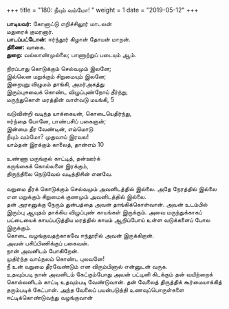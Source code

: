 ﻿+++
title = "180: நீயும் வம்மோ!  "
weight = 1
date = "2019-05-12"
+++

**பாடியவர்:** கோனாட்டு எறிச்சிலூர் மாடலன்  
மதுரைக் குமரனார்.  
**பாடப்பட்டோன்:** ஈர்ந்தூர் கிழான் தோயன் மாறன்.  
**திணை:** வாகை.  
**துறை:** வல்லாண்முல்லை; பாணாற்றுப் படையும் ஆம்.  
  
நிரப்பாது கொடுக்கும் செல்வமும் இலனே;  
இல்லென மறுக்கும் சிறுமையும் இலனே;  
இறையுறு விழுமம் தாங்கி, அமர்அகத்து  
இரும்புசுவைக் கொண்ட விழுப்புண்நோய் தீர்ந்து,  
மருந்துகொள் மரத்தின் வாள்வடு மயங்கி, 5  
  
வடுவின்றி வடிந்த யாக்கையன், கொடையெதிர்ந்து,  
ஈர்ந்தை யோனே, பாண்பசிப் பகைஞன்;  
இன்மை தீர வேண்டின், எம்மொடு  
நீயும் வம்மோ? முதுவாய் இரவல!  
யாம்தன் இரக்கும் காலைத், தான்எம் 10  
  
உண்ணா மருங்குல் காட்டித், தன்ஊர்க்  
கருங்கைக் கொல்லனை இரக்கும்,  
திருந்திலை நெடுவேல் வடித்திசின் எனவே.  
   
வறுமை தீரக் கொடுக்கும் செல்வமும் அவனிடத்தில் இல்லை. அதே நேரத்தில் இல்லை என மறுக்கும் சிறுமைக் குணமும் அவனிடத்தில் இல்லை.  
தன் அரசனுக்கு நேரும் துன்பத்தை அவன் தாங்கிக்கொள்வான். அவன் உடம்பில் இரும்பு ஆயுதம் தாக்கிய விழுப்புண் காயங்கள் இருக்கும். அவை மருந்துக்காகப் பட்டையைக் காயப்படுத்திய மரத்தில் காயம் ஆறிப்போய் உள்ள வடுக்களைப் போல இருக்கும்.  
கொடை வழங்குவதற்காகவே ஈந்தூரில் அவன் இருக்கிறான்.  
அவன் பசிப்பிணிக்குப் பகைவன்.  
நான் அவனிடம் போகிறேன்.  
முதிர்ந்த வாய்நலம் கொண்ட புலவனே!  
நீ உன் வறுமை தீரவேண்டும் என விரும்பினால் என்னுடன் வருக.  
உதவும்படி நான் அவனிடம் கேட்கும்போது அவன் பட்டினி கிடக்கும் தன் வயிற்றைக் கொல்லனிடம் காட்டி உதவும்படி வேண்டுவான். தன் வேலைத் திருத்திக் கூர்மையாக்கித் தரும்படிக் கேட்பான். அந்த வேலைப் பயன்படுத்தி உணவுப்பொருள்களை ஈட்டிக்கொண்டுவந்து வழங்குவான்  
